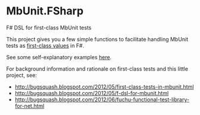 MbUnit.FSharp
=============

F# DSL for first-class MbUnit tests

This project gives you a few simple functions to facilitate handling MbUnit tests as [first-class values](http://en.wikipedia.org/wiki/First-class_citizen) in F#.

See some self-explanatory examples [here](https://github.com/mausch/MbUnit.FSharp/blob/master/MbUnit.FSharp.Sample/Tests.fs).

For background information and rationale on first-class tests and this little project, see:

 * http://bugsquash.blogspot.com/2012/05/first-class-tests-in-mbunit.html
 * http://bugsquash.blogspot.com/2012/05/f-dsl-for-mbunit.html
 * http://bugsquash.blogspot.com/2012/06/fuchu-functional-test-library-for-net.html
